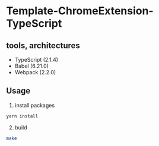 # Template-ChromeExtension-TypeScript

## tools, architectures

- TypeScript (2.1.4)
- Babel (6.21.0)
- Webpack (2.2.0)

## Usage

1. install packages

```bash
yarn install
```

2. build

```bash
make
```
